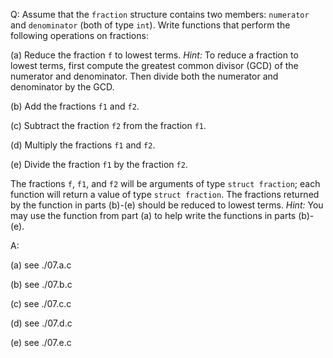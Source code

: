 Q: Assume that the `fraction` structure contains two members: `numerator` and
`denominator` (both of type `int`). Write functions that perform the following
operations on fractions:

(a) Reduce the fraction `f` to lowest terms. <em>Hint:</em> To reduce a fraction
to lowest terms, first compute the greatest common divisor (GCD) of the
numerator and denominator. Then divide both the numerator and denominator by the
GCD.

(b) Add the fractions `f1` and `f2`.

(c) Subtract the fraction `f2` from the fraction `f1`.

(d) Multiply the fractions `f1` and `f2`.

(e) Divide the fraction `f1` by the fraction `f2`.

The fractions `f`, `f1`, and `f2` will be arguments of type `struct fraction`;
each function will return a value of type `struct fraction`. The fractions
returned by the function in parts (b)-(e) should be reduced to lowest terms.
<em>Hint:</em> You may use the function from part (a) to help write the
functions in parts (b)-(e).

A:

(a) see ./07.a.c

(b) see ./07.b.c

(c) see ./07.c.c

(d) see ./07.d.c

(e) see ./07.e.c
